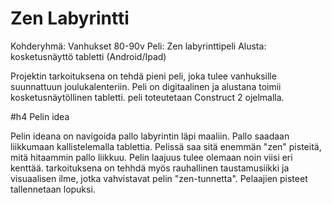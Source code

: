 # Zen Labyrintti

Kohderyhmä: Vanhukset 80-90v
Peli: Zen labyrinttipeli
Alusta: kosketusnäyttö tabletti (Android/Ipad)

Projektin tarkoituksena on tehdä pieni peli, joka tulee vanhuksille suunnattuun joulukalenteriin. Peli on digitaalinen ja alustana toimii kosketusnäytöllinen tabletti. peli toteutetaan Construct 2 ojelmalla.  

#h4 Pelin idea

Pelin ideana on navigoida pallo labyrintin läpi maaliin. Pallo saadaan liikkumaan kallistelemalla tablettia.
Pelissä saa sitä enemmän "zen" pisteitä, mitä hitaammin pallo liikkuu. Pelin laajuus tulee olemaan noin viisi eri kenttää. 
tarkoituksena on tehhdä myös rauhallinen taustamusiikki ja visuaalisen ilme, jotka vahvistavat pelin "zen-tunnetta". Pelaajien pisteet tallennetaan lopuksi. 
